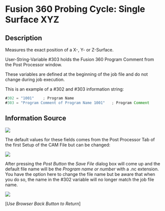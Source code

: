 # Fusion 360 Probing Cycle: Single Surface XYZ 

## Description
Measures the exact position of a X-, Y- or Z-Surface.

User-String-Variable #303 holds the Fusion 360 Program Comment from the Post Processor window. 

These variables are defined at the beginning of the job file and do not change during job execution.

This is an example of a #302 and #303 information string:

```javascript
#302 = "1001"    ; Program Name
#303 = "Program Comment of Program Name 1001"   ; Program Comment
```

## Information Source

![](/images/pp026.PNG)

The default values for these fields comes from the Post Processor Tab of the first Setup of the CAM File but can be changed:

![](/images/pp027.PNG)

After pressing the *Post Button* the *Save File* dialog box will come up and the default file name will be the *Program name or number* with a .nc extension. You have the option here to change the file name but be aware that when you do so, the name in the #302 variable will no longer match the job file name.

![](/images/pp028.PNG)


[*Use Browser Back Button to Return*]